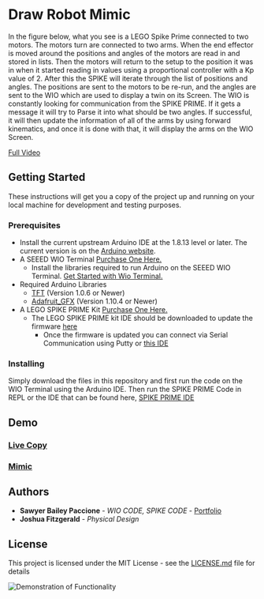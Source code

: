 # Draw Robot Mimic

In the figure below, what you see is a LEGO Spike Prime connected to two motors. The motors turn are connected to two arms. When the end effector is moved around the positions and angles of the motors are read in and stored in lists. Then the motors will return to the setup to the position it was in when it started reading in values using a proportional controller with a Kp value of 2. After this the SPIKE will iterate through the list of positions and angles. The positions are sent to the motors to be re-run, and the angles are sent to the WIO which are used to display a twin on its Screen. The WIO is constantly looking for communication from the SPIKE PRIME. If it gets a message it will try to Parse it into what should be two angles. If successful, it will then update the information of all of the arms by using forward kinematics, and once it is done with that, it will display the arms on the WIO Screen.

[Full Video](https://youtu.be/WViitAMiYTg)
## Getting Started

These instructions will get you a copy of the project up and running on your local machine for development and testing purposes.

### Prerequisites

- Install the current upstream Arduino IDE at the 1.8.13 level or later. The current version is on the [Arduino website](https://www.arduino.cc/en/main/software).
- A SEEED WIO Terminal [Purchase One Here.](https://www.seeedstudio.com/Wio-Terminal-p-4509.html)
  - Install the libraries required to run Arduino on the SEEED WIO Terminal. [Get Started with Wio Terminal.](https://wiki.seeedstudio.com/Wio-Terminal-Getting-Started/)
- Required Arduino Libraries
  - [TFT](https://www.arduino.cc/en/Reference/TFTLibrary) (Version 1.0.6 or Newer)
  - [Adafruit_GFX](https://github.com/adafruit/Adafruit-GFX-Library) (Version 1.10.4 or Newer)
- A LEGO SPIKE PRIME Kit [Purchase One Here.](https://education.lego.com/en-us/products/lego-education-spike-prime-set/45678#spike%E2%84%A2-prime)
  - The LEGO SPIKE PRIME kit IDE should be downloaded to update the firmware [here](https://education.lego.com/en-us/downloads/spike-prime/software)
    - Once the firmware is updated you can connect via Serial Communication using Putty or [this IDE](https://github.com/chrisbuerginrogers/ME35_21)

### Installing

Simply download the files in this repository and first run the code on the WIO Terminal using the Arduino IDE. Then run the SPIKE PRIME Code in REPL or the IDE that can be found here, [SPIKE PRIME IDE](https://github.com/chrisbuerginrogers/ME35_21)

## Demo

### [Live Copy](https://media.giphy.com/media/Wjpp8uTFGSXqaPxPWP/giphy.gif)

### [Mimic](https://media.giphy.com/media/YPpXbbER1qSMeWwRI4/giphy.gif)

## Authors

- **Sawyer Bailey Paccione** - *WIO CODE, SPIKE CODE* - [Portfolio](http://sawyerbaileypaccione.tech/)
- **Joshua Fitzgerald** - *Physical Design*

## License

This project is licensed under the MIT License - see the [LICENSE.md](LICENSE.md) file for details

![Demonstration of Functionality](https://media.giphy.com/media/i8xavPDAaiKVibUfea/giphy.gif)
